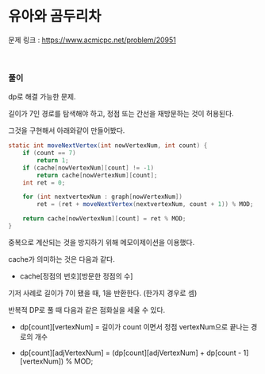 유아와 곰두리차
===

문제 링크 : https://www.acmicpc.net/problem/20951

<br>

### 풀이

dp로 해결 가능한 문제.

길이가 7인 경로를 탐색해야 하고, 정점 또는 간선을 재방문하는 것이 허용된다.

그것을 구현해서 아래와같이 만들어봤다.

~~~java
static int moveNextVertex(int nowVertexNum, int count) {
	if (count == 7)
		return 1;
	if (cache[nowVertexNum][count] != -1)
		return cache[nowVertexNum][count];
	int ret = 0;

	for (int nextvertexNum : graph[nowVertexNum])
		ret = (ret + moveNextVertex(nextvertexNum, count + 1)) % MOD;

	return cache[nowVertexNum][count] = ret % MOD;
}
~~~

중복으로 계산되는 것을 방지하기 위해 메모이제이션을 이용했다.

cache가 의미하는 것은 다음과 같다.

- cache[정점의 번호][방문한 정점의 수]

기저 사례로 길이가 7이 됐을 때, 1을 반환한다. (한가지 경우로 셈)

반복적 DP로 풀 때 다음과 같은 점화실을 세울 수 있다.

- dp[count][vertexNum] = 길이가 count 이면서 정점 vertexNum으로 끝나는 경로의 개수

- dp[count][adjVertexNum] = (dp[count][adjVertexNum] + dp[count - 1][vertexNum]) % MOD;